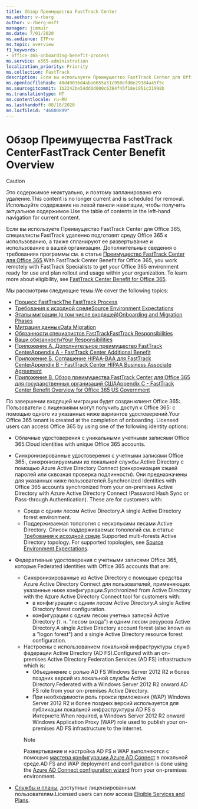 ```yaml
---
title: Обзор Преимущества FastTrack Center
ms.author: v-rberg
author: v-rberg-msft
manager: jimmuir
ms.date: 7/01/2020
ms.audience: ITPro
ms.topic: overview
f1_keywords:
- office-365-onboarding-benefit-process
ms.service: o365-administration
localization_priority: Priority
ms.collection: FastTrack
description: Если вы используете Преимущество FastTrack Center для Office 365, специалисты FastTrack удаленно подготовят среду Office 365 к использованию, а также спланируют ее развертывание и использование в вашей организации. Дополнительные сведения о требованиях программы см. в статье "Преимущество FastTrack Center для Office 365".
ms.openlocfilehash: 40d49036d4aba6655a51c950efd0e29384a45f5c
ms.sourcegitcommit: 1b2242be54dd0d000c6384f45f18e1951c31998b
ms.translationtype: HT
ms.contentlocale: ru-RU
ms.lasthandoff: 08/18/2020
ms.locfileid: "46800899"
---
```

# <a name="fasttrack-center-benefit-overview"></a><span data-ttu-id="b0cab-104">Обзор Преимущества FastTrack Center</span><span class="sxs-lookup"><span data-stu-id="b0cab-104">FastTrack Center Benefit Overview</span></span>

> [!CAUTION]
> <span data-ttu-id="b0cab-105">Это содержимое неактуально, и поэтому запланировано его удаление.</span><span class="sxs-lookup"><span data-stu-id="b0cab-105">This content is no longer current and is scheduled for removal.</span></span> <span data-ttu-id="b0cab-106">Используйте содержание на левой панели навигации, чтобы получить актуальное содержимое.</span><span class="sxs-lookup"><span data-stu-id="b0cab-106">Use the table of contents in the left-hand navigation for current content.</span></span>

<span data-ttu-id="b0cab-p103">Если вы используете Преимущество FastTrack Center для Office 365, специалисты FastTrack удаленно подготовят среду Office 365 к использованию, а также спланируют ее развертывание и использование в вашей организации. Дополнительные сведения о требованиях программы см. в статье [Преимущество FastTrack Center для Office 365](O365-fasttrack-benefit-for-office-365.md).</span><span class="sxs-lookup"><span data-stu-id="b0cab-p103">With FastTrack Center Benefit for Office 365, you work remotely with FastTrack Specialists to get your Office 365 environment ready for use and plan rollout and usage within your organization. To learn more about eligibility, see [FastTrack Center Benefit for Office 365](O365-fasttrack-benefit-for-office-365.md).</span></span>
  
<span data-ttu-id="b0cab-109">Мы рассмотрим следующие темы:</span><span class="sxs-lookup"><span data-stu-id="b0cab-109">We cover the following topics:</span></span>
- [<span data-ttu-id="b0cab-110">Процесс FastTrack</span><span class="sxs-lookup"><span data-stu-id="b0cab-110">The FastTrack Process</span></span>](O365-fasttrack-process.md) 
- [<span data-ttu-id="b0cab-111">Требования к исходной среде</span><span class="sxs-lookup"><span data-stu-id="b0cab-111">Source Environment Expectations</span></span>](O365-source-environment-expectations.md)
- [<span data-ttu-id="b0cab-112">Этапы миграции (в том числе входящей)</span><span class="sxs-lookup"><span data-stu-id="b0cab-112">Onboarding and Migration Phases</span></span>](O365-onboarding-and-migration.md)
- [<span data-ttu-id="b0cab-113">Миграция данных</span><span class="sxs-lookup"><span data-stu-id="b0cab-113">Data Migration</span></span>](O365-data-migration.md)
- [<span data-ttu-id="b0cab-114">Обязанности специалистов FastTrack</span><span class="sxs-lookup"><span data-stu-id="b0cab-114">FastTrack Responsibilities</span></span>](O365-fasttrack-responsibilities.md)
- [<span data-ttu-id="b0cab-115">Ваши обязанности</span><span class="sxs-lookup"><span data-stu-id="b0cab-115">Your Responsibilities</span></span>](O365-your-responsibilities.md) 
- [<span data-ttu-id="b0cab-116">Приложение А. Дополнительное преимущество FastTrack Center</span><span class="sxs-lookup"><span data-stu-id="b0cab-116">Appendix A - FastTrack Center Additional Benefit</span></span>](O365-fasttrack-additional-benefits.md)
- [<span data-ttu-id="b0cab-117">Приложение Б. Соглашение HIPAA-BAA для FastTrack Center</span><span class="sxs-lookup"><span data-stu-id="b0cab-117">Appendix B - FastTrack Center HIPAA Business Associate Agreement</span></span>](O365-hipaa-business-associate-agreement.md)
- [<span data-ttu-id="b0cab-118">Приложение В. Обзор преимущества FastTrack Center для Office 365 для государственных организаций США</span><span class="sxs-lookup"><span data-stu-id="b0cab-118">Appendix C - FastTrack Center Benefit Overview for Office 365 US Government</span></span>](US-Gov-appendix-overview.md)
    
<span data-ttu-id="b0cab-p104">По завершении входящей миграции будет создан клиент Office 365:. Пользователи с лицензиями могут получить доступ к Office 365: с помощью одного из указанных ниже вариантов удостоверений.</span><span class="sxs-lookup"><span data-stu-id="b0cab-p104">Your Office 365 tenant is created at the completion of onboarding. Licensed users can access Office 365 by using one of the following identity options:</span></span>
- <span data-ttu-id="b0cab-121">Облачные удостоверения с уникальными учетными записями Office 365.</span><span class="sxs-lookup"><span data-stu-id="b0cab-121">Cloud identities with unique Office 365 accounts.</span></span>
- <span data-ttu-id="b0cab-p105">Синхронизированные удостоверения с учетными записями Office 365:, синхронизируемыми из локальной службы Active Directory с помощью Azure Active Directory Connect (синхронизация хэшей паролей или сквозная проверка подлинности). Они предназначены для указанных ниже пользователей.</span><span class="sxs-lookup"><span data-stu-id="b0cab-p105">Synchronized Identities with Office 365 accounts synchronized from your on-premises Active Directory with Azure Active Directory Connect (Password Hash Sync or Pass-through Authentication). These are for customers with:</span></span>
  - <span data-ttu-id="b0cab-124">Среда с одним лесом Active Directory.</span><span class="sxs-lookup"><span data-stu-id="b0cab-124">A single Active Directory forest environment.</span></span>
  - <span data-ttu-id="b0cab-p106">Поддерживаемая топология с несколькими лесами Active Directory. Список поддерживаемых топологий см. в статье [Требования к исходной среде](O365-source-environment-expectations.md).</span><span class="sxs-lookup"><span data-stu-id="b0cab-p106">Supported multi-forests Active Directory topology. For supported topologies, see [Source Environment Expectations](O365-source-environment-expectations.md).</span></span>
- <span data-ttu-id="b0cab-127">Федеративные удостоверения с учетными записями Office 365, которые:</span><span class="sxs-lookup"><span data-stu-id="b0cab-127">Federated identities with Office 365 accounts that are:</span></span>
  - <span data-ttu-id="b0cab-128">Синхронизированные из Active Directory с помощью средства Azure Active Directory Connect для пользователей, применяющих указанные ниже конфигурации.</span><span class="sxs-lookup"><span data-stu-id="b0cab-128">Synchronized from Active Directory with the Azure Active Directory Connect tool for customers with:</span></span>
      - <span data-ttu-id="b0cab-129">в конфигурации с одним лесом Active Directory.</span><span class="sxs-lookup"><span data-stu-id="b0cab-129">A single Active Directory forest configuration.</span></span>
      - <span data-ttu-id="b0cab-130">конфигурации с одним лесом учетных записей Active Directory (т. н. "лесом входа") и одним лесом ресурсов Active Directory.</span><span class="sxs-lookup"><span data-stu-id="b0cab-130">A single Active Directory account forest (also known as a "logon forest") and a single Active Directory resource forest configuration.</span></span>
  - <span data-ttu-id="b0cab-131">Настроены с использованием локальной инфраструктуры служб федерации Active Directory (AD FS).</span><span class="sxs-lookup"><span data-stu-id="b0cab-131">Configured with an on-premises Active Directory Federation Services (AD FS) infrastructure which is:</span></span>
      - <span data-ttu-id="b0cab-132">Объединение с ролью AD FS Windows Server 2012 R2 и более поздних версий из локальной службы Active Directory.</span><span class="sxs-lookup"><span data-stu-id="b0cab-132">Federated with a Windows Server 2012 R2 onward AD FS role from your on-premises Active Directory.</span></span>
      - <span data-ttu-id="b0cab-133">При необходимости роль прокси приложения (WAP) Windows Server 2012 R2 и более поздних версий используется для публикации локальной инфраструктуры AD FS в Интернете.</span><span class="sxs-lookup"><span data-stu-id="b0cab-133">When required, a Windows Server 2012 R2 onward Windows Application Proxy (WAP) role used to publish your on-premises AD FS infrastructure to the internet.</span></span>
    > [!NOTE]
    > <span data-ttu-id="b0cab-134">Развертывание и настройка AD FS и WAP выполняются с помощью [мастера конфигурации Azure AD Connect](https://go.microsoft.com/fwlink/?linkid=844794) в локальной среде.</span><span class="sxs-lookup"><span data-stu-id="b0cab-134">AD FS and WAP deployment and configuration is done using the [Azure AD Connect configuration wizard](https://go.microsoft.com/fwlink/?linkid=844794) from your on-premises environment.</span></span> 
  
- <span data-ttu-id="b0cab-135">[Службы и планы](M365-eligible-services-and-plans.md), доступные лицензированным пользователям.</span><span class="sxs-lookup"><span data-stu-id="b0cab-135">Licensed users can now access [Eligible Services and Plans](M365-eligible-services-and-plans.md).</span></span>

